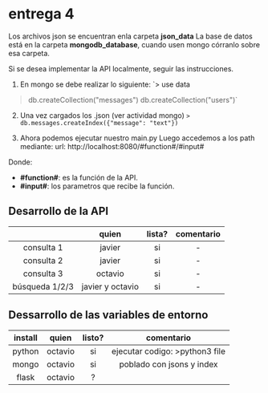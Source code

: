 # entrega 4
Los archivos json se encuentran enla carpeta **json_data**
La base de datos está en la carpeta **mongodb_database**, cuando usen mongo córranlo sobre esa carpeta.

Si se desea implementar la API localmente, seguir las instrucciones.

1. En mongo se debe realizar lo siguiente:
`> use data
> db.createCollection("messages")
> db.createCollection("users")`

2. Una vez cargados los .json (ver actividad mongo)
`> db.messages.createIndex({"message": "text"})`

3. Ahora podemos ejecutar nuestro main.py
Luego accedemos a los path mediante:
url: http://localhost:8080/#function#/#input#

Donde:
+ **#function#**: es la función de la API.
+ **#input#**: los parametros que recibe la función.


## Desarrollo de la API
|  | quien | lista? | comentario |
|:----------:|:-------:|:------:|:----------:|
| consulta 1 | javier | si | - |)
| consulta 2 | javier | si | - |
| consulta 3 | octavio | si | - |
| búsqueda 1/2/3 | javier y octavio | si | - |

## Dessarrollo de las variables de entorno
| install | quien | listo? | comentario |
|:-------:|:--------:|:----:|:--------------------------:|
| python | octavio | si | ejecutar codigo: >python3 file |
| mongo | octavio | si | poblado con jsons y index |
| flask | octavio | ? |	|


